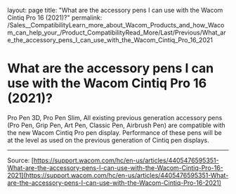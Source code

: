 layout: page
title: "What are the accessory pens I can use with the Wacom Cintiq Pro 16 (2021)?"
permalink: /Sales__CompatibilityLearn_more_about_Wacom_Products_and_how_Wacom_can_help_your_/Product_CompatibilityRead_More/Last/Previous/What_are_the_accessory_pens_I_can_use_with_the_Wacom_Cintiq_Pro_16_2021

# What are the accessory pens I can use with the Wacom Cintiq Pro 16 (2021)?

Pro Pen 3D, Pro Pen Slim, All existing previous generation accessory pens (Pro Pen, Grip Pen, Art Pen, Classic Pen, Airbrush Pen) are compatible with the new Wacom Cintiq Pro pen display. Performance of these pens will be at the level as used on the previous generation of Cintiq pen displays.

---
Source: [https://support.wacom.com/hc/en-us/articles/4405476595351-What-are-the-accessory-pens-I-can-use-with-the-Wacom-Cintiq-Pro-16-2021](https://support.wacom.com/hc/en-us/articles/4405476595351-What-are-the-accessory-pens-I-can-use-with-the-Wacom-Cintiq-Pro-16-2021)
